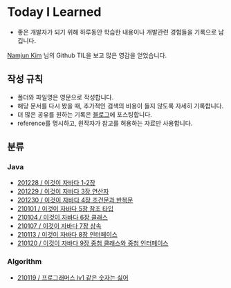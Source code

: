 # Today I Learned


* 좋은 개발자가 되기 위해 하루동안 학습한 내용이나 개발관련 경험들을 기록으로 남깁니다.

[Namjun Kim](https://github.com/namjunemy) 님의 Github TIL을 보고 많은 영감을 얻었습니다.

  

## 작성 규칙

* 폴더와 파일명은 영문으로 작성합니다.
* 해당 문서를 다시 봤을 때, 추가적인 검색의 비용이 들지 않도록 자세히 기록합니다.
* 더 많은 공유를 원하는 기록은 [블로그](https://velog.io/@tilsong)에 포스팅합니다.
* reference를 명시하고, 원작자가 참고를 허용하는 자료만 사용합니다.


## 분류

### Java

*  [201228 / 이것이 자바다 1-2장](https://github.com/tilsong/TIL/blob/main/thisisjava/thisisjava_chapter1-2.md)
*  [201229 / 이것이 자바다 3장 연산자](https://github.com/tilsong/TIL/blob/main/thisisjava/thisisjava_chapter3.md)
*  [201230 / 이것이 자바다 4장 조건문과 반복문](https://github.com/tilsong/TIL/blob/main/thisisjava/thisisjava_chapter4.md)
*  [210101 / 이것이 자바다 5장 참조 타입](https://github.com/tilsong/TIL/blob/main/thisisjava/thisisjava_chapter5.md)
*  [210104 / 이것이 자바다 6장 클래스](https://github.com/tilsong/TIL/blob/main/thisisjava/thisisjava_chapter6.md)
*  [210107 / 이것이 자바다 7장 상속](https://github.com/tilsong/TIL/blob/main/thisisjava/thisisjava_chapter7.md)
*  [210113 / 이것이 자바다 8장 인터페이스](https://github.com/tilsong/TIL/blob/main/thisisjava/thisisjava_chapter8.md)
*  [210120 / 이것이 자바다 9장 중첩 클래스와 중첩 인터페이스](https://github.com/tilsong/TIL/blob/main/thisisjava/thisisjava_chapter9.md)


### Algorithm
*  [210119 / 프로그래머스 lv1 같은 숫자는 싫어](https://github.com/tilsong/TIL/blob/main/algorithm/practice/프로그래머스%20lv1%20같은%20숫자는%20싫어.md)